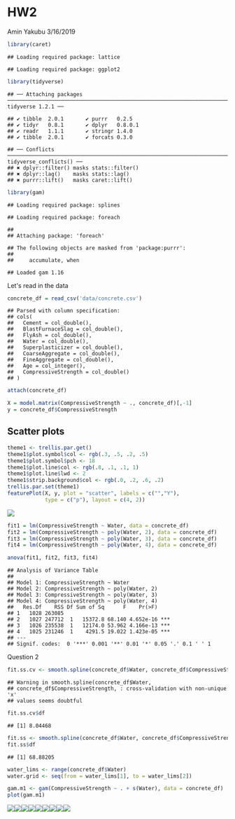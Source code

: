 HW2
================
Amin Yakubu
3/16/2019

``` r
library(caret)
```

    ## Loading required package: lattice

    ## Loading required package: ggplot2

``` r
library(tidyverse)
```

    ## ── Attaching packages ──────────────────────────────────────────────────────────────────────────────────────── tidyverse 1.2.1 ──

    ## ✔ tibble  2.0.1       ✔ purrr   0.2.5  
    ## ✔ tidyr   0.8.1       ✔ dplyr   0.8.0.1
    ## ✔ readr   1.1.1       ✔ stringr 1.4.0  
    ## ✔ tibble  2.0.1       ✔ forcats 0.3.0

    ## ── Conflicts ─────────────────────────────────────────────────────────────────────────────────────────── tidyverse_conflicts() ──
    ## ✖ dplyr::filter() masks stats::filter()
    ## ✖ dplyr::lag()    masks stats::lag()
    ## ✖ purrr::lift()   masks caret::lift()

``` r
library(gam)
```

    ## Loading required package: splines

    ## Loading required package: foreach

    ## 
    ## Attaching package: 'foreach'

    ## The following objects are masked from 'package:purrr':
    ## 
    ##     accumulate, when

    ## Loaded gam 1.16

Let's read in the data

``` r
concrete_df = read_csv('data/concrete.csv')
```

    ## Parsed with column specification:
    ## cols(
    ##   Cement = col_double(),
    ##   BlastFurnaceSlag = col_double(),
    ##   FlyAsh = col_double(),
    ##   Water = col_double(),
    ##   Superplasticizer = col_double(),
    ##   CoarseAggregate = col_double(),
    ##   FineAggregate = col_double(),
    ##   Age = col_integer(),
    ##   CompressiveStrength = col_double()
    ## )

``` r
attach(concrete_df)
```

``` r
X = model.matrix(CompressiveStrength ~ ., concrete_df)[,-1]
y = concrete_df$CompressiveStrength
```

Scatter plots
-------------

``` r
theme1 <- trellis.par.get()
theme1$plot.symbol$col <- rgb(.3, .5, .2, .5)
theme1$plot.symbol$pch <- 18
theme1$plot.line$col <- rgb(.8, .1, .1, 1)
theme1$plot.line$lwd <- 2
theme1$strip.background$col <- rgb(.0, .2, .6, .2)
trellis.par.set(theme1)
featurePlot(X, y, plot = "scatter", labels = c("","Y"),
            type = c("p"), layout = c(4, 2))
```

![](HW2_files/figure-markdown_github/unnamed-chunk-4-1.png)

``` r
fit1 = lm(CompressiveStrength ~ Water, data = concrete_df)
fit2 = lm(CompressiveStrength ~ poly(Water, 2), data = concrete_df)
fit3 = lm(CompressiveStrength ~ poly(Water, 3), data = concrete_df)
fit4 = lm(CompressiveStrength ~ poly(Water, 4), data = concrete_df)
```

``` r
anova(fit1, fit2, fit3, fit4)
```

    ## Analysis of Variance Table
    ## 
    ## Model 1: CompressiveStrength ~ Water
    ## Model 2: CompressiveStrength ~ poly(Water, 2)
    ## Model 3: CompressiveStrength ~ poly(Water, 3)
    ## Model 4: CompressiveStrength ~ poly(Water, 4)
    ##   Res.Df    RSS Df Sum of Sq      F    Pr(>F)    
    ## 1   1028 263085                                  
    ## 2   1027 247712  1   15372.8 68.140 4.652e-16 ***
    ## 3   1026 235538  1   12174.0 53.962 4.166e-13 ***
    ## 4   1025 231246  1    4291.5 19.022 1.423e-05 ***
    ## ---
    ## Signif. codes:  0 '***' 0.001 '**' 0.01 '*' 0.05 '.' 0.1 ' ' 1

Question 2

``` r
fit.ss.cv <- smooth.spline(concrete_df$Water, concrete_df$CompressiveStrength, cv = TRUE)
```

    ## Warning in smooth.spline(concrete_df$Water,
    ## concrete_df$CompressiveStrength, : cross-validation with non-unique 'x'
    ## values seems doubtful

``` r
fit.ss.cv$df
```

    ## [1] 8.04468

``` r
fit.ss <- smooth.spline(concrete_df$Water, concrete_df$CompressiveStrength)
fit.ss$df
```

    ## [1] 68.88205

``` r
water_lims <- range(concrete_df$Water)
water.grid <- seq(from = water_lims[1], to = water_lims[2])
```

``` r
gam.m1 <- gam(CompressiveStrength ~ . + s(Water), data = concrete_df)
plot(gam.m1)
```

![](HW2_files/figure-markdown_github/unnamed-chunk-9-1.png)![](HW2_files/figure-markdown_github/unnamed-chunk-9-2.png)![](HW2_files/figure-markdown_github/unnamed-chunk-9-3.png)![](HW2_files/figure-markdown_github/unnamed-chunk-9-4.png)![](HW2_files/figure-markdown_github/unnamed-chunk-9-5.png)![](HW2_files/figure-markdown_github/unnamed-chunk-9-6.png)![](HW2_files/figure-markdown_github/unnamed-chunk-9-7.png)![](HW2_files/figure-markdown_github/unnamed-chunk-9-8.png)![](HW2_files/figure-markdown_github/unnamed-chunk-9-9.png)
